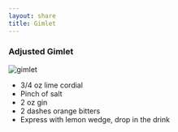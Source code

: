 ```yaml
---
layout: share
title: Gimlet
---
```



### Adjusted Gimlet

![gimlet](https://dl.dropbox.com/s/mxoe85fglp35w5g/IMG_9975.JPG?dl=0)

- 3/4 oz lime cordial
- Pinch of salt
- 2 oz gin
- 2 dashes orange bitters
- Express with lemon wedge, drop in the drink 
